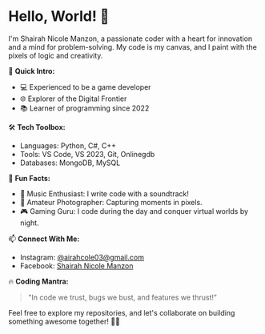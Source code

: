 # Hello, World! 👋

I'm Shairah Nicole Manzon, a passionate coder with a heart for innovation and a mind for problem-solving. My code is my canvas, and I paint with the pixels of logic and creativity.

🚀 **Quick Intro:**
- 💻 Experienced to be a game developer
- 🌐 Explorer of the Digital Frontier
- 📚 Learner of programming since 2022

🛠️ **Tech Toolbox:**
- Languages: Python, C#, C++
- Tools: VS Code, VS 2023, Git, Onlinegdb
- Databases: MongoDB, MySQL

🌈 **Fun Facts:**
- 🎸 Music Enthusiast: I write code with a soundtrack!
- 📸 Amateur Photographer: Capturing moments in pixels.
- 🎮 Gaming Guru: I code during the day and conquer virtual worlds by night.

📫 **Connect With Me:**
- Instagram: [@airahcole03@gmail.com](https://www.facebook.com/Shairah.manzon.03)
- Facebook: [Shairah Nicole Manzon](https://www.instagram.com/airahcole03/?hl=en)

🔥 **Coding Mantra:**
> "In code we trust, bugs we bust, and features we thrust!"

Feel free to explore my repositories, and let's collaborate on building something awesome together! 🚀✨

